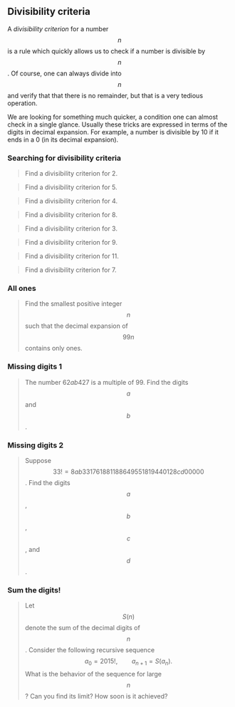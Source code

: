 ## Divisibility criteria

A *divisibility criterion* for a number $$n$$ is a rule which quickly allows us to check if a number is divisible by $$n$$. Of course, one can always divide into $$n$$ and verify that that there is no remainder, but that is a very tedious operation.

We are looking for something much quicker, a condition one can almost check in a single glance. Usually these tricks are expressed in terms of the digits in decimal expansion. For example, a number is divisible by 10 if it ends in a 0 (in its decimal expansion).

### Searching for divisibility criteria

> Find a divisibility criterion for 2.


> Find a divisibility criterion for 5.


> Find a divisibility criterion for 4.


> Find a divisibility criterion for 8.


> Find a divisibility criterion for 3.


> Find a divisibility criterion for 9.


> Find a divisibility criterion for 11.


> Find a divisibility criterion for 7.


### All ones

> Find the smallest positive integer $$n$$ such that the decimal expansion of $$99 n$$ contains only ones.


### Missing digits 1

> The number $62ab427$ is a multiple of 99. Find the digits $$a$$ and $$b$$.


### Missing digits 2

> Suppose $$33! = 8ab331761881188649551819440128cd00000$$. Find the digits $$a$$, $$b$$, $$c$$, and $$d$$.


### Sum the digits!

> Let $$S(n)$$ denote the sum of the decimal digits of $$n$$. Consider the following recursive sequence
> $$
> a_0 = 2015!, \qquad
> a_{n+1} = S(a_n).
> $$
> What is the behavior of the sequence for large $$n$$? Can you find its limit? How soon is it achieved?
